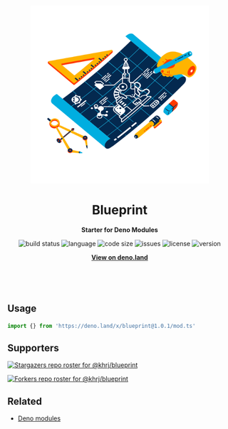<div align="center">
    <img src="assets/logo.svg" width="400" height="400" alt="blueprint illustration">
    <h1>Blueprint</h1>
    <p>
        <b>Starter for Deno Modules</b>
    </p>
    <p>
        <img alt="build status" src="https://img.shields.io/github/workflow/status/khrj/blueprint/Deno?label=checks" >
        <img alt="language" src="https://img.shields.io/github/languages/top/khrj/blueprint" >
        <img alt="code size" src="https://img.shields.io/github/languages/code-size/khrj/blueprint">
        <img alt="issues" src="https://img.shields.io/github/issues/khrj/blueprint" >
        <img alt="license" src="https://img.shields.io/github/license/khrj/blueprint">
        <img alt="version" src="https://img.shields.io/github/v/release/khrj/blueprint">
    </p>
    <p>
        <b><a href="https://deno.land/x/blueprint">View on deno.land</a></b>
    </p>
    <br>
    <br>
    <br>
</div>

## Usage

```ts
import {} from 'https://deno.land/x/blueprint@1.0.1/mod.ts'
```

## Supporters

[![Stargazers repo roster for @khrj/blueprint](https://reporoster.com/stars/khrj/blueprint)](https://github.com/khrj/blueprint/stargazers)

[![Forkers repo roster for @khrj/blueprint](https://reporoster.com/forks/khrj/blueprint)](https://github.com/khrj/blueprint/network/members)

## Related

- [Deno modules](https://github.com/khrj/deno-modules)
